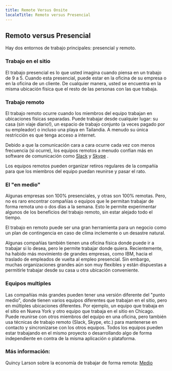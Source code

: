 ```yaml
---
title: Remote Versus Onsite
localeTitle: Remoto versus Presencial
---
```

## Remoto versus Presencial

Hay dos entornos de trabajo principales: presencial y remoto.

### Trabajo en el sitio

El trabajo presencial es lo que usted imagina cuando piensa en un trabajo de 9 a 5. Cuando esta presencial, puede estar en la oficina de su empresa o en la oficina de un cliente. De cualquier manera, usted se encuentra en la misma ubicación física que el resto de las personas con las que trabaja.

### Trabajo remoto

El trabajo remoto ocurre cuando los miembros del equipo trabajan en ubicaciones físicas separadas. Puede trabajar desde cualquier lugar: su casa (sin viaje diario!), un espacio de trabajo conjunto (a veces pagado por su empleador) o incluso una playa en Tailandia. A menudo su única restricción es que tenga acceso a internet.

Debido a que la comunicación cara a cara ocurre cada vez con menos frecuencia (si ocurre), los equipos remotos a menudo confían más en software de comunicación como [Slack](https://slack.com/) y [Skype](https://www.skype.com/) .

Los equipos remotos pueden organizar retiros regulares de la compañía para que los miembros del equipo puedan reunirse y pasar el rato.

### El "en medio"

Algunas empresas son 100% presenciales, y otras son 100% remotas. Pero, no es raro encontrar compañías o equipos que le permitan trabajar de forma remota uno o dos días a la semana. Esto le permite experimentar algunos de los beneficios del trabajo remoto, sin estar alejado todo el tiempo.

El trabajo en remoto puede ser una gran herramienta para un negocio como un plan de contingencia en caso de clima inclemente o un desastre natural.

Algunas compañías también tienen una oficina física donde puede ir a trabajar si lo desea, pero le permite trabajar donde quiera. Recientemente, ha habido más movimiento de grandes empresas, como IBM, hacia el traslado de empleados de vuelta al empleo presencial. Sin embargo, muchas organizaciones grandes aún son muy flexibles y están dispuestas a permitirle trabajar desde su casa u otra ubicación conveniente.

### Equipos multiples

Las compañías más grandes pueden tener una versión diferente del "punto medio", donde tienen varios equipos diferentes que trabajan en el sitio, pero en múltiples ubicaciones diferentes. Por ejemplo, un equipo que trabaja en el sitio en Nueva York y otro equipo que trabaja en el sitio en Chicago. Puede reunirse con otros miembros del equipo en una oficina, pero también usa técnicas de trabajo remoto (Slack, Skype, etc.) para mantenerse en contacto y sincronizarse con los otros equipos. Todos los equipos pueden estar trabajando en el mismo proyecto o desarrollando algo de forma independiente en contra de la misma aplicación o plataforma.

### Más información:

Quincy Larson sobre la economía de trabajar de forma remota: [Medio](https://medium.freecodecamp.org/the-economics-of-working-remotely-28d4173e16e2)
